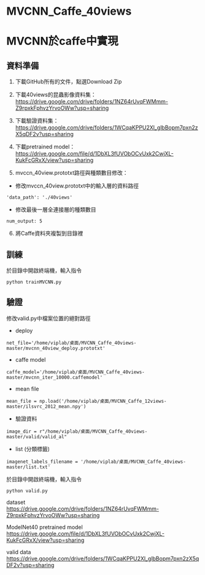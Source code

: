 # MVCNN_Caffe_40views

# MVCNN於caffe中實現    

## 資料準備
1. 下載GitHub所有的文件，點選Download Zip

2. 下載40views的昆蟲影像資料集：  
https://drive.google.com/drive/folders/1NZ64rUvqFWMmm-Z9rpxkFphvzYrvoOWw?usp=sharing

3. 下載驗證資料集：     
https://drive.google.com/drive/folders/1WCqaKPPU2Xl_glbBopm7pxn2zX5qDF2v?usp=sharing

4. 下載pretrained model：    
https://drive.google.com/file/d/1DbXL3fUVObOCvUxk2CwjXL-KukFcGRxX/view?usp=sharing

5. mvccn_40view.prototxt路徑與種類數目修改：  
- 修改mvccn_40view.prototxt中的輸入層的資料路徑  
```
'data_path': './40views'  
```

- 修改最後一層全連接層的種類數目  
```
num_output: 5  
```
6. 將Caffe資料夾複製到目錄裡

## 訓練
於目錄中開啟終端機，輸入指令     
```
python trainMVCNN.py
```

## 驗證
修改valid.py中檔案位置的絕對路徑 

- deploy  
```
net_file='/home/viplab/桌面/MVCNN_Caffe_40views-master/mvcnn_40view_deploy.prototxt'
```

- caffe model  
```
caffe_model='/home/viplab/桌面/MVCNN_Caffe_40views-master/mvcnn_iter_10000.caffemodel'
```

- mean file  
```
mean_file = np.load('/home/viplab/桌面/MVCNN_Caffe_12views-master/ilsvrc_2012_mean.npy')
```

- 驗證資料  
```
image_dir = r"/home/viplab/桌面/MVCNN_Caffe_40views-master/valid/valid_al" 
```
- list (分類標籤)  
```
imagenet_labels_filename = '/home/viplab/桌面/MVCNN_Caffe_40views-master/list.txt' 
```

於目錄中開啟終端機，輸入指令  
```
python valid.py
```


dataset  
https://drive.google.com/drive/folders/1NZ64rUvqFWMmm-Z9rpxkFphvzYrvoOWw?usp=sharing  

ModelNet40 pretrained model  
https://drive.google.com/file/d/1DbXL3fUVObOCvUxk2CwjXL-KukFcGRxX/view?usp=sharing

valid data  
https://drive.google.com/drive/folders/1WCqaKPPU2Xl_glbBopm7pxn2zX5qDF2v?usp=sharing
